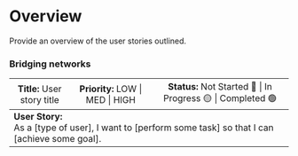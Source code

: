 # Overview

Provide an overview of the user stories outlined.  

### Bridging networks

<table>
    <thead>
        <tr>
            <th>Title: <span style="font-weight:normal">User story title</span> </th>
            <th>Priority: <span style="font-weight:normal"> LOW | MED | HIGH </span></th>
            <th>Status: <span style="font-weight:normal"> Not Started 🔴 | In Progress 🟡 | Completed 🟢</span> </th>
        </tr>
    </thead>
    <tbody>
        <tr>
            <td colspan=4><b>User Story:</b></br> As a [type of user], I want to [perform some task] so that I can [achieve some goal]. </td>
    </tbody>
</table>

</br>
</br>